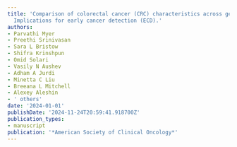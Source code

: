 ```yaml
---
title: 'Comparison of colorectal cancer (CRC) characteristics across genetic ancestries:
  Implications for early cancer detection (ECD).'
authors:
- Parvathi Myer
- Preethi Srinivasan
- Sara L Bristow
- Shifra Krinshpun
- Omid Solari
- Vasily N Aushev
- Adham A Jurdi
- Minetta C Liu
- Breeana L Mitchell
- Alexey Aleshin
- ' others'
date: '2024-01-01'
publishDate: '2024-11-24T20:59:41.918700Z'
publication_types:
- manuscript
publication: '*American Society of Clinical Oncology*'
---
```

